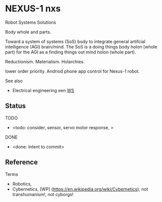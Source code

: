 # NEXUS-1 nxs

Robot Systems Solutions

Body whole and parts. 

Toward a system of systems (SoS) body to integrate general artifcial intelligence (AGI) brain/mind. The SoS is a doing things body holon (whole part) for the AGI as a finding things out mind holon (whole part).

Reductionism. Materialism. Holarchies.

lower order priority. Andriod phone app control for Nexus-1 robot.

See also
* Electrical engineering een [WS](https://github.com/YorkEarwaker/Electrical-Engineering/tree/main)

## Status

TODO
* <todo: consider, sensor, servo motor response, >

DONE
* <done: intent to commit>

## Reference

Terms
* Robotics, 
* Cybernetics, [WP]
(https://en.wikipedia.org/wiki/Cybernetics), not transhumanism!, not cyborgs!

